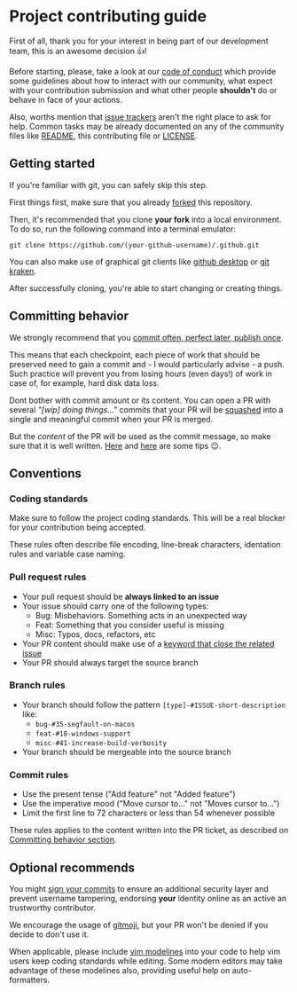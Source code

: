 # Project contributing guide

First of all, thank you for your interest in being part of our development
team, this is an awesome decision 👍!

Before starting, please, take a look at our
[code of conduct](../../../.github/blob/master/CODE_OF_CONDUCT.md) which
provide some guidelines about how to interact with our community, what expect
with your contribution submission and what other people **shouldn't** do or
behave in face of your actions.

Also, worths mention that [issue trackers](../../issues) aren't the right place
to ask for help. Common tasks may be already documented on any of the community
files like [README](README.md), this contributing file or [LICENSE](LICENSE.md).

## Getting started

If you're familiar with git, you can safely skip this step.

First things first, make sure that you already [forked](../../fork) this
repository.

Then, it's recommended that you clone **your fork** into a local environment.
To do so, run the following command into a terminal emulator:

`git clone https://github.com/(your-github-username)/.github.git`

You can also make use of graphical git clients like [github desktop](https://desktop.github.com)
or [git kraken](https://www.gitkraken.com).

After successfully cloning, you're able to start changing or creating things.

## Committing behavior

We strongly recommend that you [commit often, perfect later, publish once](https://en.wikibooks.org/wiki/Commit_Often,_Perfect_Later,_Publish_Once:_Git_Best_Practices/Commiting_early_and_often).

This means that each checkpoint, each piece of work that should be preserved
need to gain a commit and - I would particularly advise - a push. Such practice
will prevent you from losing hours (even days!) of work in case of, for example,
hard disk data loss.

Dont bother with commit amount or its content. You can open a PR with several
_"[wip] doing things..."_ commits that your PR will be [squashed](https://git-scm.com/book/en/v2/Git-Tools-Rewriting-History#_squashing)
into a single and meaningful commit when your PR is merged.

But the *content* of the PR will be used as the commit message, so make sure that
it is well written. [Here](https://thoughtbot.com/blog/5-useful-tips-for-a-better-commit-message)
and [here](https://chris.beams.io/posts/git-commit/) are some tips 😉.

## Conventions

### Coding standards

Make sure to follow the project coding standards. This will be a real blocker
for your contribution being accepted.

These rules often describe file encoding, line-break characters, identation
rules and variable case naming.

### Pull request rules

- Your pull request should be **always linked to an issue**
- Your issue should carry one of the following types:
  - Bug: Misbehaviors. Something acts in an unexpected way
  - Feat: Something that you consider useful is missing
  - Misc: Typos, docs, refactors, etc
- Your PR content should make use of a [keyword that close the related issue](https://help.github.com/en/articles/closing-issues-using-keywords)
- Your PR should always target the source branch

### Branch rules

- Your branch should follow the pattern `[type]-#ISSUE-short-description` like:
  - `bug-#35-segfault-on-macos`
  - `feat-#18-windows-support`
  - `misc-#41-increase-build-verbosity`
- Your branch should be mergeable into the source branch

### Commit rules

- Use the present tense ("Add feature" not "Added feature")
- Use the imperative mood ("Move cursor to..." not "Moves cursor to...")
- Limit the first line to 72 characters or less than 54 whenever possible

These rules applies to the content written into the PR ticket, as described on
[Committing behavior section](#committing-behavior).

## Optional recommends

You might [sign your commits](https://help.github.com/en/articles/signing-commits)
to ensure an additional security layer and prevent username tampering,
endorsing **your** identity online as an active an trustworthy contributor.

We encourage the usage of [gitmoji](https://gitmoji.carloscuesta.me/), but
your PR won't be denied if you decide to don't use it.

When applicable, please include [vim modelines](https://vim.fandom.com/wiki/Modeline_magic)
into your code to help vim users keep coding standards while editing. Some
modern editors may take advantage of these modelines also, providing useful
help on auto-formatters.

<!-- vim: set ai si sta et sw=4 sts=4 fenc=utf-8 nobomb eol ff=unix ft=markdown:
